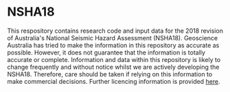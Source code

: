 NSHA18
========================

This respository contains research code and input data for the 2018 revision of Australia's National Seismic Hazard Assessment (NSHA18). Geoscience Australia has tried to make the information in this repository as accurate as possible. However, it does not guarantee that the information is totally accurate or complete. Information and data within this repository is likely to change frequently and without notice whilst we are actively developing the NSHA18. Therefore, care should be taken if relying on this information to make commercial decisions. Further licencing information is provided [here](https://github.com/GeoscienceAustralia/NSHA2018/blob/master/licence/README.MD).